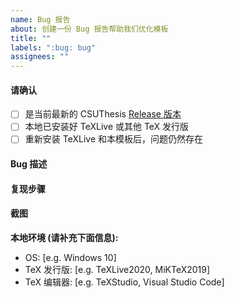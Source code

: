 ```yaml
---
name: Bug 报告
about: 创建一份 Bug 报告帮助我们优化模板
title: ""
labels: ":bug: bug"
assignees: ""
---
```


#### 请确认

- [ ] 是当前最新的 CSUThesis [Release 版本](https://github.com/disc0ver-csu/csu-thesis/releases)
- [ ] 本地已安装好 TeXLive 或其他 TeX 发行版
- [ ] 重新安装 TeXLive 和本模板后，问题仍然存在

#### Bug 描述

<!-- 请简要描述 Bug -->
<!-- 例如，当 xxx 时，xxx 功能不工作，出现 xxx 错误 -->

#### 复现步骤

<!-- 请简要描述该 Bug 复现步骤如下： -->

#### 截图

<!-- 请提供截图帮助展示问题 -->

**本地环境 (请补充下面信息):**

- OS: [e.g. Windows 10]
- TeX 发行版: [e.g. TeXLive2020, MiKTeX2019]
- TeX 编辑器: [e.g. TeXStudio, Visual Studio Code]

